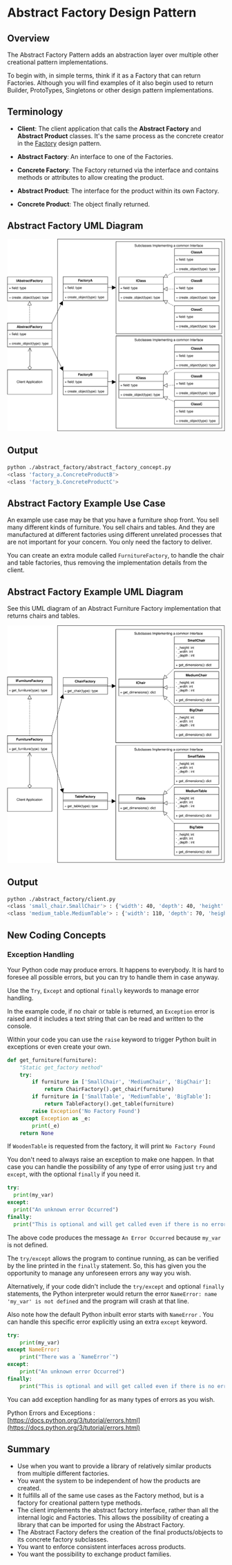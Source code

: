 # Abstract Factory Design Pattern

## Overview

The Abstract Factory Pattern adds an abstraction layer over multiple other creational pattern implementations.

To begin with, in simple terms, think if it as a Factory that can return Factories. Although you will find examples of it also begin used to return Builder, ProtoTypes, Singletons or other design pattern implementations.

## Terminology

* **Client**: The client application that calls the **Abstract Factory** and **Abstract Product** classes. It's the same process as the concrete creator in the [Factory](factory.md#terminology) design pattern.

* **Abstract Factory**: An interface to one of the Factories.

* **Concrete Factory**: The Factory returned via the interface and contains methods or attributes to allow creating the product.

* **Abstract Product**: The interface for the product within its own Factory.

* **Concrete Product**: The object finally returned.

## Abstract Factory UML Diagram

![Abstract Factory Overview](img/abstract_factory_concept.svg)

## Output

``` bash
python ./abstract_factory/abstract_factory_concept.py
<class 'factory_a.ConcreteProductB'>
<class 'factory_b.ConcreteProductC'>
```

## Abstract Factory Example Use Case

An example use case may be that you have a furniture shop front. You sell many different kinds of furniture. You sell chairs and tables. And they are manufactured at different factories using different unrelated processes that are not important for your concern. You only need the factory to deliver.

You can create an extra module called `FurnitureFactory`, to handle the chair and table factories, thus removing the implementation details from the client.

## Abstract Factory Example UML Diagram

See this UML diagram of an Abstract Furniture Factory implementation that returns chairs and tables.

![Abstract Furniture Factory](img/abstract_furniture_factory.svg)

## Output

``` bash
python ./abstract_factory/client.py
<class 'small_chair.SmallChair'> : {'width': 40, 'depth': 40, 'height': 40}
<class 'medium_table.MediumTable'> : {'width': 110, 'depth': 70, 'height': 60}
```

## New Coding Concepts

### Exception Handling

Your Python code may produce errors. It happens to everybody. It is hard to foresee all possible errors, but you can try to handle them in case anyway.

Use the `Try`, `Except` and optional `finally` keywords to manage error handling.

In the example code, if no chair or table is returned, an `Exception` error is raised and it includes a text string that can be read and written to the console.

Within your code you can use the `raise` keyword to trigger Python built in exceptions or even create your own.

``` python
def get_furniture(furniture):
    "Static get_factory method"
    try:
        if furniture in ['SmallChair', 'MediumChair', 'BigChair']:
            return ChairFactory().get_chair(furniture)
        if furniture in ['SmallTable', 'MediumTable', 'BigTable']:
            return TableFactory().get_table(furniture)
        raise Exception('No Factory Found')
    except Exception as _e:
        print(_e)
    return None
```

If `WoodenTable` is requested from the factory, it will print `No Factory Found`

You don't need to always raise an exception to make one happen. In that case you can handle the possibility of any type of error using just `try` and `except`, with the optional `finally` if you need it.

``` python
try:
  print(my_var)
except:
  print("An unknown error Occurred")
finally:
  print("This is optional and will get called even if there is no error")
```

The above code produces the message `An Error Occurred` because `my_var` is not defined. 

The `try/except` allows the program to continue running, as can be verified by the line printed in the `finally` statement. So, this has given you the opportunity to manage any unforeseen errors any way you wish.

Alternatively, if your code didn't include the `try/except` and optional `finally` statements, the Python interpreter would return the error `NameError: name 'my_var' is not defined` and the program will crash at that line.

Also note how the default Python inbuilt error starts with `NameError` . You can handle this specific error explicitly using an extra `except` keyword.

``` python
try:
    print(my_var)
except NameError:
    print("There was a `NameError`")
except:
    print("An unknown error Occurred")
finally:
    print("This is optional and will get called even if there is no error")

```

You can add exception handling for as many types of errors as you wish.

Python Errors and Exceptions : [https://docs.python.org/3/tutorial/errors.html](https://docs.python.org/3/tutorial/errors.html)

## Summary

* Use when you want to provide a library of relatively similar products from multiple different factories.
* You want the system to be independent of how the products are created.
* It fulfills all of the same use cases as the Factory method, but is a factory for creational pattern type methods.
* The client implements the abstract factory interface, rather than all the internal logic and Factories. This allows the possibility of creating a library that can be imported for using the Abstract Factory.
* The Abstract Factory defers the creation of the final products/objects to its concrete factory subclasses. 
* You want to enforce consistent interfaces across products.
* You want the possibility to exchange product families.
